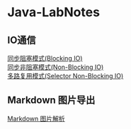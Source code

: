 # Java-LabNotes

## IO通信
[同步阻塞模式(Blocking IO)](https://github.com/niumoo/java-toolbox/tree/master/src/main/java/net/codingme/box/io/bio)  
[同步非阻塞模式(Non-Blocking IO)](https://github.com/niumoo/java-toolbox/tree/master/src/main/java/net/codingme/box/io/nio)  
[多路复用模式(Selector Non-Blocking IO)](https://github.com/niumoo/java-toolbox/tree/master/src/main/java/net/codingme/box/io/jdknio)

## Markdown 图片导出

 [Markdown 图片解析](https://github.com/niumoo/lab-notes/tree/master/src/main/java/net/codingme/box/image)


